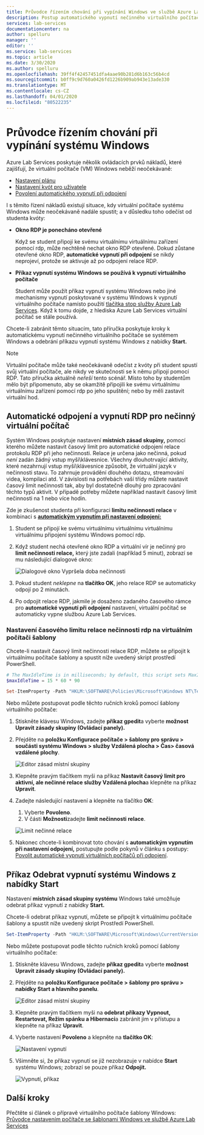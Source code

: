 ```yaml
---
title: Průvodce řízením chování při vypínání Windows ve službě Azure Lab Services | Dokumenty společnosti Microsoft
description: Postup automatického vypnutí nečinného virtuálního počítače se systémem Windows a odebrání příkazu vypnutí systému Windows.
services: lab-services
documentationcenter: na
author: spelluru
manager: ''
editor: ''
ms.service: lab-services
ms.topic: article
ms.date: 3/30/2020
ms.author: spelluru
ms.openlocfilehash: 39ff4f42457451dfa4aae90b281d6b163c56b4cd
ms.sourcegitcommit: b0ff9c9d760a0426fd1226b909ab943e13ade330
ms.translationtype: MT
ms.contentlocale: cs-CZ
ms.lasthandoff: 04/01/2020
ms.locfileid: "80522235"
---
```

# <a name="guide-to-controlling-windows-shutdown-behavior"></a>Průvodce řízením chování při vypínání systému Windows

Azure Lab Services poskytuje několik ovládacích prvků nákladů, které zajišťují, že virtuální počítače (VM) Windows neběží neočekávaně:
 - [Nastavení plánu](https://docs.microsoft.com/azure/lab-services/classroom-labs/tutorial-setup-classroom-lab#set-a-schedule-for-the-lab)
 - [Nastavení kvót pro uživatele](https://docs.microsoft.com/azure/lab-services/classroom-labs/how-to-configure-student-usage#set-quotas-for-users)
 - [Povolení automatického vypnutí při odpojení](https://docs.microsoft.com/azure/lab-services/classroom-labs/how-to-enable-shutdown-disconnect)

I s těmito řízení nákladů existují situace, kdy virtuální počítače systému Windows může neočekávaně nadále spustit; a v důsledku toho odečíst od studenta kvóty:

- **Okno RDP je ponecháno otevřené**
  
    Když se student připojí ke svému virtuálnímu virtuálnímu zařízení pomocí rdp, může nechtěně nechat okno RDP otevřené.  Dokud zůstane otevřené okno RDP, **automatické vypnutí při odpojení** se nikdy neprojeví, protože se aktivuje až po odpojení relace RDP.

- **Příkaz vypnutí systému Windows se používá k vypnutí virtuálního počítače**
  
    Student může použít příkaz vypnutí systému Windows nebo jiné mechanismy vypnutí poskytované v systému Windows k vypnutí virtuálního počítače namísto použití [tlačítka stop služby Azure Lab Services](https://docs.microsoft.com/azure/lab-services/classroom-labs/how-to-use-classroom-lab#start-or-stop-the-vm).  Když k tomu dojde, z hlediska Azure Lab Services virtuální počítač se stále používá.
    
Chcete-li zabránit těmto situacím, tato příručka poskytuje kroky k automatickému vypnutí nečinného virtuálního počítače se systémem Windows a odebrání příkazu vypnutí systému Windows z nabídky **Start.**  

> [!NOTE]
> Virtuální počítače může také neočekávaně odečíst z kvóty při student spustí svůj virtuální počítače, ale nikdy ve skutečnosti se k němu připojí pomocí RDP.  Tato příručka aktuálně *neřeší* tento scénář.  Místo toho by studentům mělo být připomenuto, aby se okamžitě připojili ke svému virtuálnímu virtuálnímu zařízení pomocí rdp po jeho spuštění; nebo by měli zastavit virtuální hod.

## <a name="automatic-rdp-disconnect-and-shutdown-for-idle-vm"></a>Automatické odpojení a vypnutí RDP pro nečinný virtuální počítač

Systém Windows poskytuje nastavení **místních zásad skupiny,** pomocí kterého můžete nastavit časový limit pro automatické odpojení relace protokolu RDP při jeho nečinnosti.  Relace je určena jako nečinná, pokud *není* zadán žádný vstup myši\klávesnice.  Všechny dlouhotrvající aktivity, které nezahrnují vstup myši\klávesnice způsobit, že virtuální jazyk v nečinnosti stavu.  To zahrnuje provádění dlouhého dotazu, streamování videa, kompilaci atd.  V závislosti na potřebách vaší třídy můžete nastavit časový limit nečinnosti tak, aby byl dostatečně dlouhý pro zpracování těchto typů aktivit.  V případě potřeby můžete například nastavit časový limit nečinnosti na 1 nebo více hodin.

Zde je zkušenost studenta při konfiguraci **limitu nečinnosti relace** v kombinaci s [**automatickým vypnutím při nastavení odpojení:**](https://docs.microsoft.com/azure/lab-services/classroom-labs/how-to-enable-shutdown-disconnect)
 1. Student se připojí ke svému virtuálnímu virtuálnímu virtuálnímu virtuálnímu připojení systému Windows pomocí rdp.
 2. Když student nechá otevřené okno RDP a virtuální vír je nečinný pro **limit nečinnosti relace,** který jste zadali (například 5 minut), zobrazí se mu následující dialogové okno:

    ![Dialogové okno Vypršela doba nečinnosti](../media/how-to-windows-shutdown/idle-time-expired.png)

1. Pokud student *neklepne* na **tlačítko OK**, jeho relace RDP se automaticky odpojí po 2 minutách.
2. Po odpojit relace RDP, jakmile je dosaženo zadaného časového rámce pro **automatické vypnutí při odpojení** nastavení, virtuální počítač se automaticky vypne službou Azure Lab Services.

### <a name="set-rdp-idle-session-time-limit-on-the-template-vm"></a>Nastavení časového limitu relace nečinnosti rdp na virtuálním počítači šablony

Chcete-li nastavit časový limit nečinnosti relace RDP, můžete se připojit k virtuálnímu počítače šablony a spustit níže uvedený skript prostředí PowerShell.

```powershell
# The MaxIdleTime is in milliseconds; by default, this script sets MaxIdleTime to 15 minutes.
$maxIdleTime = 15 * 60 * 90

Set-ItemProperty -Path "HKLM:\SOFTWARE\Policies\Microsoft\Windows NT\Terminal Services" -Name "MaxIdleTime" -Value $maxIdleTime -Force
```
Nebo můžete postupovat podle těchto ručních kroků pomocí šablony virtuálního počítače:

1. Stiskněte klávesu Windows, zadejte **příkaz gpedit**a vyberte **možnost Upravit zásady skupiny (Ovládací panely).**

1. Přejděte na **položku Konfigurace počítače > šablony pro správu > součásti systému Windows > služby Vzdálená plocha > Čas> časová vzdálené plochy**.  

    ![Editor zásad místní skupiny](../media/how-to-windows-shutdown/group-policy-idle.png)
   
1. Klepněte pravým tlačítkem myši na příkaz **Nastavit časový limit pro aktivní, ale nečinné relace služby Vzdálená plocha**a klepněte na příkaz **Upravit**.

1. Zadejte následující nastavení a klepněte na tlačítko **OK**:
   1. Vyberte **Povoleno**.
   1. V části **Možnosti**zadejte **limit nečinnosti relace**.

    ![Limit nečinné relace](../media/how-to-windows-shutdown/edit-idle-time-limit.png)

1. Nakonec chcete-li kombinovat toto chování s **automatickým vypnutím při nastavení odpojení,** postupujte podle pokynů v článku s postupy: [Povolit automatické vypnutí virtuálních počítačů při odpojení](https://docs.microsoft.com/azure/lab-services/classroom-labs/how-to-enable-shutdown-disconnect).

## <a name="remove-windows-shutdown-command-from-start-menu"></a>Příkaz Odebrat vypnutí systému Windows z nabídky Start

Nastavení **místních zásad skupiny systému** Windows také umožňuje odebrat příkaz vypnutí z nabídky **Start.**

Chcete-li odebrat příkaz vypnutí, můžete se připojit k virtuálnímu počítače šablony a spustit níže uvedený skript Prostředí PowerShell.

```powershell
Set-ItemProperty -Path "HKLM:\SOFTWARE\Microsoft\Windows\CurrentVersion\Policies\Explorer" -Name "HidePowerOptions" -Value 1 -Force
```

Nebo můžete postupovat podle těchto ručních kroků pomocí šablony virtuálního počítače:

1. Stiskněte klávesu Windows, zadejte **příkaz gpedit**a vyberte **možnost Upravit zásady skupiny (Ovládací panely).**

1. Přejděte na **položku Konfigurace počítače > šablony pro správu > nabídky Start a hlavního panelu**.  

    ![Editor zásad místní skupiny](../media/how-to-windows-shutdown/group-policy-shutdown.png)

1. Klepněte pravým tlačítkem myši na **odebrat příkazy Vypnout, Restartovat, Režim spánku a Hibernaci**a zabránit jim v přístupu a klepněte na příkaz **Upravit**.

1. Vyberte nastavení **Povoleno** a klepněte na **tlačítko OK**:
 
   ![Nastavení vypnutí](../media/how-to-windows-shutdown/edit-shutdown.png)

1. Všimněte si, že příkaz vypnutí se již nezobrazuje v nabídce **Start** systému Windows; zobrazí se pouze příkaz **Odpojit.**

    ![Vypnutí, příkaz](../media/how-to-windows-shutdown/start-menu.png)

## <a name="next-steps"></a>Další kroky
Přečtěte si článek o přípravě virtuálního počítače šablony Windows: [Průvodce nastavením počítače se šablonami Windows ve službě Azure Lab Services](how-to-prepare-windows-template.md)